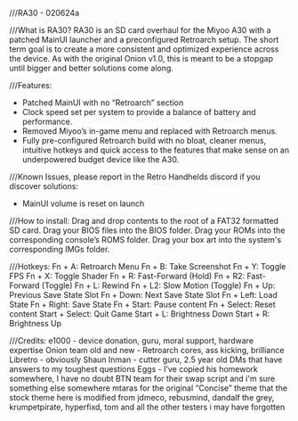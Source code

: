 ///RA30 - 020624a

///What is RA30?
RA30 is an SD card overhaul for the Miyoo A30 with a patched MainUI launcher and a preconfigured Retroarch setup. The short term goal is to create a more consistent and optimized experience across the device. As with the original Onion v1.0, this is meant to be a stopgap until bigger and better solutions come along. 

///Features:
- Patched MainUI with no “Retroarch” section
- Clock speed set per system to provide a balance of battery and performance.
- Removed Miyoo’s in-game menu and replaced with Retroarch menus.
- Fully pre-configured Retroarch build with no bloat, cleaner menus, intuitive hotkeys and quick access to the features that make sense on an underpowered budget device like the A30.

///Known Issues, please report in the Retro Handhelds discord if you discover solutions:
- MainUI volume is reset on launch

///How to install:
Drag and drop contents to the root of a FAT32 formatted SD card.
Drag your BIOS files into the BIOS folder.
Drag your ROMs into the corresponding console’s ROMS folder.
Drag your box art into the system's corresponding IMGs folder.

///Hotkeys:
Fn + A: Retroarch Menu
Fn + B: Take Screenshot
Fn + Y: Toggle FPS 
Fn + X: Toggle Shader 
Fn + R: Fast-Forward (Hold) 
Fn + R2: Fast-Forward (Toggle) 
Fn + L: Rewind 
Fn + L2: Slow Motion (Toggle) 
Fn + Up: Previous Save State Slot 
Fn + Down: Next Save State Slot 
Fn + Left: Load State 
Fn + Right: Save State 
Fn + Start: Pause content 
Fn + Select: Reset content 
Start + Select: Quit Game
Start + L: Brightness Down
Start + R: Brightness Up

///Credits: 
e1000 - device donation, guru, moral support, hardware expertise
Onion team old and new - Retroarch cores, ass kicking, brilliance
Libretro - obviously
Shaun Inman - cutter guru, 2.5 year old DMs that have answers to my toughest questions
Eggs - I’ve copied his homework somewhere, I have no doubt
BTN team for their swap script and i'm sure something else somewhere
mtaras for the original “Concise” theme that the stock theme here is modified from
jdmeco, rebusmind, dandalf the grey, krumpetpirate, hyperfixd, tom and all the other testers i may have forgotten
